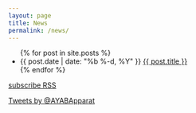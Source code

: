 ```yaml
---
layout: page
title: News
permalink: /news/
---
```



<div class="row">
  <div class="col-sm-6">
    <ul class="posts">
    {% for post in site.posts %}
      <li>
        <span class="post-date">{{ post.date | date: "%b %-d, %Y" }}</span>
        <a class="post-link" href="{{ post.url | prepend: site.baseurl }}">{{ post.title }}</a>
      </li>
    {% endfor %}
    </ul>
    <p class="rss-subscribe"><a href="{{ "/feed.xml" | prepend: site.baseurl }}">subscribe RSS</a></p>
  </div>

  <div class="col-sm-6">
    <a class="twitter-timeline"  href="https://twitter.com/AYABApparat" data-widget-id="736927460458168320">Tweets by @AYABApparat</a>
    <script>!function(d,s,id){var js,fjs=d.getElementsByTagName(s)[0],p=/^http:/.test(d.location)?'http':'https';if(!d.getElementById(id)){js=d.createElement(s);js.id=id;js.src=p+"://platform.twitter.com/widgets.js";fjs.parentNode.insertBefore(js,fjs);}}(document,"script","twitter-wjs");</script>
  </div>
</div>

